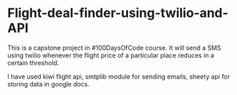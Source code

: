 # Flight-deal-finder-using-twilio-and-API
This is a capstone project in #100DaysOfCode course. It will send a SMS using twilio whenever the flight price of a particular place reduces in a certain threshold.

I have used kiwi flight api, smtplib module for sending emails, sheety api for storing data in google docs.
